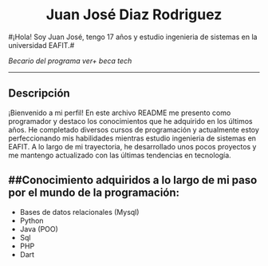 
<h1 align="center"> Juan José Diaz Rodriguez</h1>

#¡Hola! Soy Juan José, tengo 17 años y estudio ingenieria de sistemas en la universidad EAFIT.#

*Becario del programa ver+ beca tech*


---
## Descripción 

¡Bienvenido a mi perfil! En este archivo README me presento como programador y destaco los conocimientos que he adquirido en los últimos años. He completado diversos cursos de programación y actualmente estoy perfeccionando mis habilidades mientras estudio ingenieria de sistemas en EAFIT. A lo largo de mi trayectoria, he desarrollado unos pocos proyectos y me mantengo actualizado con las últimas tendencias en tecnología.

##Conocimiento adquiridos a lo largo de mi paso por el mundo de la programación:
---

- Bases de datos relacionales (Mysql)
- Python
- Java (POO)
- Sql
- PHP
- Dart





